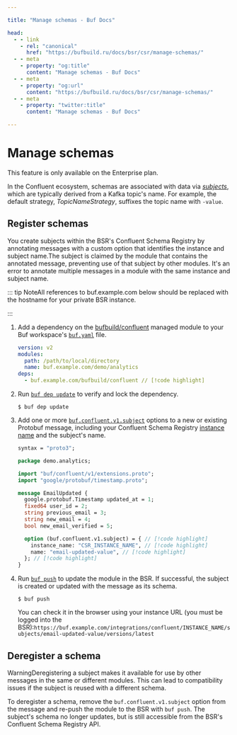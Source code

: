 ```yaml
---

title: "Manage schemas - Buf Docs"

head:
  - - link
    - rel: "canonical"
      href: "https://bufbuild.ru/docs/bsr/csr/manage-schemas/"
  - - meta
    - property: "og:title"
      content: "Manage schemas - Buf Docs"
  - - meta
    - property: "og:url"
      content: "https://bufbuild.ru/docs/bsr/csr/manage-schemas/"
  - - meta
    - property: "twitter:title"
      content: "Manage schemas - Buf Docs"

---
```


# Manage schemas

This feature is only available on the Enterprise plan.

In the Confluent ecosystem, schemas are associated with data via [_subjects_](https://docs.confluent.io/platform/current/schema-registry/fundamentals/index.html#schemas-subjects-and-topics), which are typically derived from a Kafka topic's name. For example, the default strategy, _TopicNameStrategy_, suffixes the topic name with `-value`.

## Register schemas

You create subjects within the BSR's Confluent Schema Registry by annotating messages with a custom option that identifies the instance and subject name.The subject is claimed by the module that contains the annotated message, preventing use of that subject by other modules. It's an error to annotate multiple messages in a module with the same instance and subject name.

::: tip NoteAll references to buf.example.com below should be replaced with the hostname for your private BSR instance.

:::

1.  Add a dependency on the [bufbuild/confluent](https://buf.build/bufbuild/confluent) managed module to your Buf workspace's [`buf.yaml`](../../../configuration/v2/buf-yaml/#deps) file.

    ```yaml
    version: v2
    modules:
      path: /path/to/local/directory
      name: buf.example.com/demo/analytics
    deps:
      - buf.example.com/bufbuild/confluent // [!code highlight]
    ```

2.  Run [`buf dep update`](../../../reference/cli/buf/dep/update/) to verify and lock the dependency.

    ```console
    $ buf dep update
    ```

3.  Add one or more [`buf.confluent.v1.subject`](https://buf.build/bufbuild/confluent/docs/main:buf.confluent.v1) options to a new or existing Protobuf message, including your Confluent Schema Registry [instance name](../manage-instances/#create-an-instance) and the subject's name.

    ```protobuf
    syntax = "proto3";

    package demo.analytics;

    import "buf/confluent/v1/extensions.proto";
    import "google/protobuf/timestamp.proto";

    message EmailUpdated {
      google.protobuf.Timestamp updated_at = 1;
      fixed64 user_id = 2;
      string previous_email = 3;
      string new_email = 4;
      bool new_email_verified = 5;

      option (buf.confluent.v1.subject) = { // [!code highlight]
        instance_name: "CSR_INSTANCE_NAME", // [!code highlight]
        name: "email-updated-value", // [!code highlight]
      }; // [!code highlight]
    }
    ```

4.  Run [`buf push`](../../../reference/cli/buf/push/) to update the module in the BSR. If successful, the subject is created or updated with the message as its schema.

    ```console
    $ buf push
    ```

    You can check it in the browser using your instance URL (you must be logged into the BSR):`https://buf.example.com/integrations/confluent/INSTANCE_NAME/subjects/email-updated-value/versions/latest`

## Deregister a schema

WarningDeregistering a subject makes it available for use by other messages in the same or different modules. This can lead to compatibility issues if the subject is reused with a different schema.

To deregister a schema, remove the `buf.confluent.v1.subject` option from the message and re-push the module to the BSR with `buf push`. The subject's schema no longer updates, but is still accessible from the BSR's Confluent Schema Registry API.
